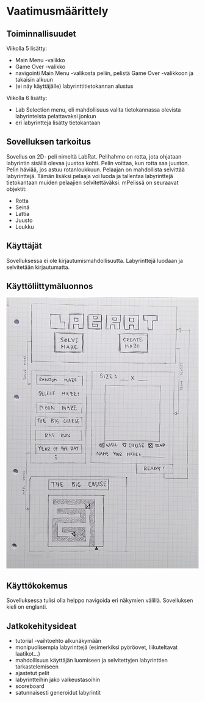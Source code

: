 # Vaatimusmäärittely

## Toiminnallisuudet

Viikolla 5 lisätty:
* Main Menu -valikko
* Game Over -valikko
* navigointi Main Menu -valikosta peliin, pelistä Game Over -valikkoon ja takaisin alkuun
* (ei näy käyttäjälle) labyrinttitietokannan alustus

Viikolla 6 lisätty:
* Lab Selection menu, eli mahdollisuus valita tietokannassa olevista labyrinteista pelattavaksi jonkun
* eri labyrintteja lisätty tietokantaan

## Sovelluksen tarkoitus

Sovellus on 2D- peli nimeltä LabRat. Pelihahmo on rotta, jota ohjataan labyrintin sisällä olevaa juustoa kohti. Pelin voittaa, kun rotta saa juuston. Pelin häviää, jos astuu rotanloukkuun. Pelaajan on mahdollista selvittää labyrinttejä. Tämän lisäksi pelaaja voi luoda ja tallentaa labyrinttejä tietokantaan muiden pelaajien selvitettäväksi.
mPelissä on seuraavat objektit:
* Rotta
* Seinä
* Lattia
* Juusto
* Loukku

## Käyttäjät

Sovelluksessa ei ole kirjautumismahdollisuutta. Labyrinttejä luodaan ja selvitetään kirjautumatta.

## Käyttöliittymäluonnos

![LabRat-käyttöliittymäluonnos](kuvat/LabRat_kayttis.jpg)

## Käyttökokemus

Sovelluksessa tulisi olla helppo navigoida eri näkymien välillä. Sovelluksen kieli on englanti.

## Jatkokehitysideat

* tutorial -vaihtoehto alkunäkymään
* monipuolisempia labyrinttejä (esimerkiksi pyöröovet, liikuteltavat laatikot...)
* mahdollisuus käyttäjän luomiseen ja selvitettyjen labyrinttien tarkastelemiseen
* ajastetut pelit
* labyrintteihin jako vaikeustasoihin
* scoreboard
* satunnaisesti generoidut labyrintit
